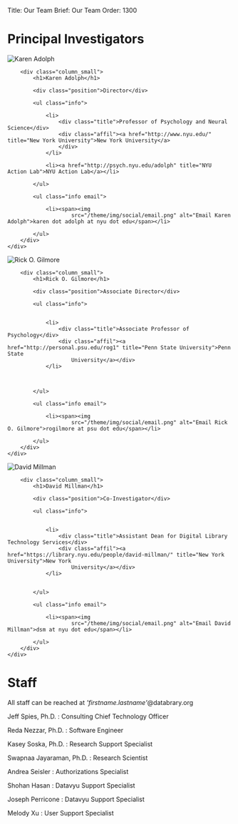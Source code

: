 Title: Our Team
Brief: Our Team
Order: 1300

# Principal Investigators

<article class="profile cf">
    <div class="row">
        <div class="column_mini">
            <img src="/theme/img/profiles/karen.jpg" alt="Karen Adolph" class="avatar">
        </div>

        <div class="column_small">
            <h1>Karen Adolph</h1>

            <div class="position">Director</div>

            <ul class="info">

                <li>
                    <div class="title">Professor of Psychology and Neural Science</div>
                    <div class="affil"><a href="http://www.nyu.edu/" title="New York University">New York University</a>
                    </div>
                </li>

                <li><a href="http://psych.nyu.edu/adolph" title="NYU Action Lab">NYU Action Lab</a></li>

            </ul>

            <ul class="info email">

                <li><span><img
                        src="/theme/img/social/email.png" alt="Email Karen Adolph">karen dot adolph at nyu dot edu</span></li>

            </ul>
        </div>
    </div>
</article>

<article class="profile cf">
    <div class="row">
        <div class="column_mini">
            <img src="/theme/img/profiles/rick.jpg" alt="Rick O. Gilmore" class="avatar">
        </div>

        <div class="column_small">
            <h1>Rick O. Gilmore</h1>

            <div class="position">Associate Director</div>

            <ul class="info">


                <li>
                    <div class="title">Associate Professor of Psychology</div>
                    <div class="affil"><a href="http://personal.psu.edu/rog1" title="Penn State University">Penn State
                        University</a></div>
                </li>



            </ul>

            <ul class="info email">

                <li><span><img
                        src="/theme/img/social/email.png" alt="Email Rick O. Gilmore">rogilmore at psu dot edu</span></li>

            </ul>
        </div>
    </div>
</article>

<article class="profile cf">
    <div class="row">
        <div class="column_mini">
            <img src="/theme/img/profiles/david.jpg" alt="David Millman" class="avatar">
        </div>

        <div class="column_small">
            <h1>David Millman</h1>

            <div class="position">Co-Investigator</div>

            <ul class="info">


                <li>
                    <div class="title">Assistant Dean for Digital Library Technology Services</div>
                    <div class="affil"><a href="https://library.nyu.edu/people/david-millman/" title="New York University">New York
                        University</a></div>
                </li>


            </ul>

            <ul class="info email">

                <li><span><img
                        src="/theme/img/social/email.png" alt="Email David Millman">dsm at nyu dot edu</span></li>

            </ul>
        </div>
    </div>
</article>

# Staff

All staff can be reached at *'firstname.lastname'*@databrary.org

Jeff Spies, Ph.D.
: Consulting Chief Technology Officer

Reda Nezzar, Ph.D.
: Software Engineer

Kasey Soska, Ph.D.
: Research Support Specialist

Swapnaa Jayaraman, Ph.D.
: Research Scientist

Andrea Seisler
: Authorizations Specialist

Shohan Hasan
: Datavyu Support Specialist

Joseph Perricone
: Datavyu Support Specialist

Melody Xu
: User Support Specialist

